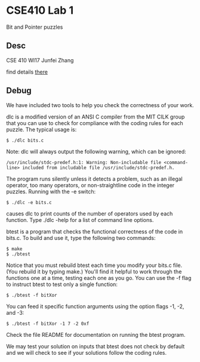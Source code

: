 # CSE410 Lab 1
Bit and Pointer puzzles
## Desc
CSE 410 WI17
Junfei Zhang

find details [there](https://courses.cs.washington.edu/courses/cse410/17wi/lab-1.html)

## Debug
We have included two tools to help you check the correctness of your work.

dlc is a modified version of an ANSI C compiler from the MIT CILK group that you can use to check for compliance with the coding rules for each puzzle. The typical usage is:

```
$ ./dlc bits.c
```

Note: dlc will always output the following warning, which can be ignored:

```
/usr/include/stdc-predef.h:1: Warning: Non-includable file <command-line> included from includable file /usr/include/stdc-predef.h.
```

The program runs silently unless it detects a problem, such as an illegal operator, too many operators, or non-straightline code in the integer puzzles. Running with the -e switch:
```
$ ./dlc -e bits.c
```
causes dlc to print counts of the number of operators used by each function. Type ./dlc -help for a list of command line options.

btest is a program that checks the functional correctness of the code in bits.c. To build and use it, type the following two commands:
```
$ make
$ ./btest
```
Notice that you must rebuild btest each time you modify your bits.c file. (You rebuild it by typing make.) You'll find it helpful to work through the functions one at a time, testing each one as you go. You can use the -f flag to instruct btest to test only a single function:
```
$ ./btest -f bitXor
```
You can feed it specific function arguments using the option flags -1, -2, and -3:
```
$ ./btest -f bitXor -1 7 -2 0xf
```
Check the file README for documentation on running the btest program.

We may test your solution on inputs that btest does not check by default and we will check to see if your solutions follow the coding rules.